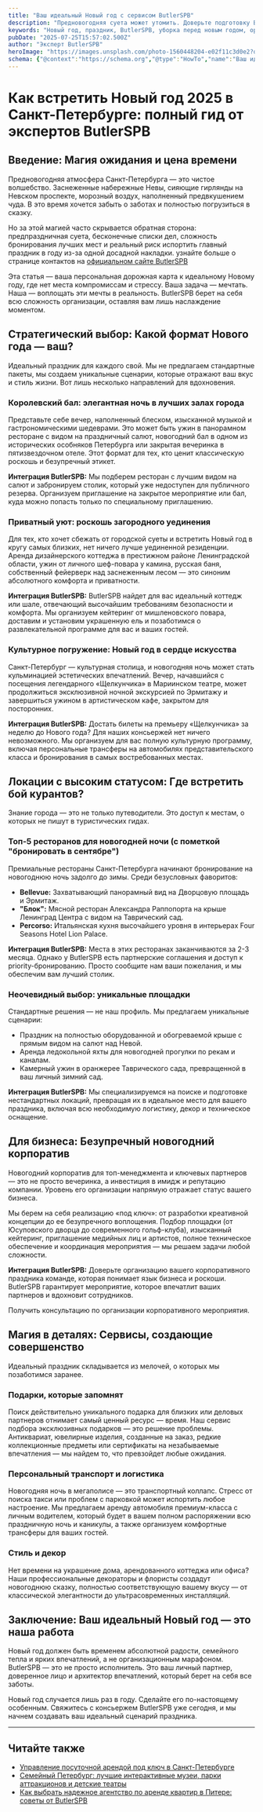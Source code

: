 ```yaml
---
title: "Ваш идеальный Новый год с сервисом ButlerSPB"
description: "Предновогодняя суета может утомить. Доверьте подготовку ButlerSPB! Мы поможем с уборкой, украшением дома и организацией, чтобы вы наслаждались праздником."
keywords: "Новый год, праздник, ButlerSPB, уборка перед новым годом, организация праздника, советы, СПб"
pubDate: "2025-07-25T15:57:02.500Z"
author: "Эксперт ButlerSPB"
heroImage: "https://images.unsplash.com/photo-1560448204-e02f11c3d0e2?q=80&w=2070&auto=format&fit=crop"
schema: {"@context":"https://schema.org","@type":"HowTo","name":"Ваш идеальный Новый год с сервисом ButlerSPB","description":"Предновогодняя суета может утомить. Доверьте подготовку ButlerSPB! Мы поможем с уборкой, украшением дома и организацией, чтобы вы наслаждались праздником.","image":{"@type":"ImageObject","url":"https://images.unsplash.com/photo-1560448204-e02f11c3d0e2?q=80&w=2070&auto=format&fit=crop"},"aggregateRating":{"@type":"AggregateRating","ratingValue":"4.9","reviewCount":413,"bestRating":"5","worstRating":"1"},"publisher":{"@type":"Organization","name":"Блог ButlerSPB","logo":{"@type":"ImageObject","url":"https://butlerspb-blog.netlify.app/favicon.ico"}},"mainEntityOfPage":{"@type":"WebPage","@id":"https://butlerspb-blog.netlify.app/blog/novyy-god/"}}
---
```

# Как встретить Новый год 2025 в Санкт-Петербурге: полный гид от экспертов ButlerSPB

## Введение: Магия ожидания и цена времени

Предновогодняя атмосфера Санкт-Петербурга — это чистое волшебство. Заснеженные набережные Невы, сияющие гирлянды на Невском проспекте, морозный воздух, наполненный предвкушением чуда. В это время хочется забыть о заботах и полностью погрузиться в сказку.

Но за этой магией часто скрывается обратная сторона: предпраздничная суета, бесконечные списки дел, сложность бронирования лучших мест и реальный риск испортить главный праздник в году из-за одной досадной накладки. узнайте больше о странице контактов на <a href="https://butlerspb.ru/contacts" target="_blank" rel="nofollow">официальном сайте ButlerSPB</a>

Эта статья — ваша персональная дорожная карта к идеальному Новому году, где нет места компромиссам и стрессу. Ваша задача — мечтать. Наша — воплощать эти мечты в реальность. ButlerSPB берет на себя всю сложность организации, оставляя вам лишь наслаждение моментом.

## Стратегический выбор: Какой формат Нового года — ваш?

Идеальный праздник для каждого свой. Мы не предлагаем стандартные пакеты, мы создаем уникальные сценарии, которые отражают ваш вкус и стиль жизни. Вот лишь несколько направлений для вдохновения.

### Королевский бал: элегантная ночь в лучших залах города

Представьте себе вечер, наполненный блеском, изысканной музыкой и гастрономическими шедеврами. Это может быть ужин в панорамном ресторане с видом на праздничный салют, новогодний бал в одном из исторических особняков Петербурга или закрытая вечеринка в пятизвездочном отеле. Этот формат для тех, кто ценит классическую роскошь и безупречный этикет.

**Интеграция ButlerSPB:** Мы подберем ресторан с лучшим видом на салют и забронируем столик, который уже недоступен для публичного резерва. Организуем приглашение на закрытое мероприятие или бал, куда можно попасть только по специальному приглашению.

### Приватный уют: роскошь загородного уединения

Для тех, кто хочет сбежать от городской суеты и встретить Новый год в кругу самых близких, нет ничего лучше уединенной резиденции. Аренда дизайнерского коттеджа в престижном районе Ленинградской области, ужин от личного шеф-повара у камина, русская баня, собственный фейерверк над заснеженным лесом — это синоним абсолютного комфорта и приватности.

**Интеграция ButlerSPB:** ButlerSPB найдет для вас идеальный коттедж или шале, отвечающий высочайшим требованиям безопасности и комфорта. Мы организуем кейтеринг от мишленовского повара, доставим и установим украшенную ель и позаботимся о развлекательной программе для вас и ваших гостей.

### Культурное погружение: Новый год в сердце искусства

Санкт-Петербург — культурная столица, и новогодняя ночь может стать кульминацией эстетических впечатлений. Вечер, начавшийся с посещения легендарного «Щелкунчика» в Мариинском театре, может продолжиться эксклюзивной ночной экскурсией по Эрмитажу и завершиться ужином в артистическом кафе, закрытом для посторонних.

**Интеграция ButlerSPB:** Достать билеты на премьеру «Щелкунчика» за неделю до Нового года? Для наших консьержей нет ничего невозможного. Мы организуем для вас полную культурную программу, включая персональные трансферы на автомобилях представительского класса и бронирования в самых востребованных местах.

## Локации с высоким статусом: Где встретить бой курантов?

Знание города — это не только путеводители. Это доступ к местам, о которых не пишут в туристических гидах.

### Топ-5 ресторанов для новогодней ночи (с пометкой "бронировать в сентябре")

Премиальные рестораны Санкт-Петербурга начинают бронирование на новогоднюю ночь задолго до зимы. Среди безусловных фаворитов:
*   **Bellevue:** Захватывающий панорамный вид на Дворцовую площадь и Эрмитаж.
*   **"Блок":** Мясной ресторан Александра Раппопорта на крыше Ленинград Центра с видом на Таврический сад.
*   **Percorso:** Итальянская кухня высочайшего уровня в интерьерах Four Seasons Hotel Lion Palace.

**Интеграция ButlerSPB:** Места в этих ресторанах заканчиваются за 2-3 месяца. Однако у ButlerSPB есть партнерские соглашения и доступ к priority-бронированию. Просто сообщите нам ваши пожелания, и мы обеспечим вам лучший столик.

### Неочевидный выбор: уникальные площадки

Стандартные решения — не наш профиль. Мы предлагаем уникальные сценарии:
*   Праздник на полностью оборудованной и обогреваемой крыше с прямым видом на салют над Невой.
*   Аренда ледокольной яхты для новогодней прогулки по рекам и каналам.
*   Камерный ужин в оранжерее Таврического сада, превращенной в ваш личный зимний сад.

**Интеграция ButlerSPB:** Мы специализируемся на поиске и подготовке нестандартных локаций, превращая их в идеальное место для вашего праздника, включая всю необходимую логистику, декор и техническое оснащение.

## Для бизнеса: Безупречный новогодний корпоратив

Новогодний корпоратив для топ-менеджмента и ключевых партнеров — это не просто вечеринка, а инвестиция в имидж и репутацию компании. Уровень его организации напрямую отражает статус вашего бизнеса.

Мы берем на себя реализацию «под ключ»: от разработки креативной концепции до ее безупречного воплощения. Подбор площадки (от Юсуповского дворца до современного гольф-клуба), изысканный кейтеринг, приглашение медийных лиц и артистов, полное техническое обеспечение и координация мероприятия — мы решаем задачи любой сложности.

**Интеграция ButlerSPB:** Доверьте организацию вашего корпоративного праздника команде, которая понимает язык бизнеса и роскоши. ButlerSPB гарантирует мероприятие, которое впечатлит ваших партнеров и вдохновит сотрудников.

Получить консультацию по организации корпоративного мероприятия.

## Магия в деталях: Сервисы, создающие совершенство

Идеальный праздник складывается из мелочей, о которых мы позаботимся заранее.

### Подарки, которые запомнят

Поиск действительно уникального подарка для близких или деловых партнеров отнимает самый ценный ресурс — время. Наш сервис подбора эксклюзивных подарков — это решение проблемы. Антиквариат, ювелирные изделия, созданные на заказ, редкие коллекционные предметы или сертификаты на незабываемые впечатления — мы найдем то, что превзойдет любые ожидания.

### Персональный транспорт и логистика

Новогодняя ночь в мегаполисе — это транспортный коллапс. Стресс от поиска такси или проблем с парковкой может испортить любое настроение. Мы предлагаем аренду автомобиля премиум-класса с личным водителем, который будет в вашем полном распоряжении всю праздничную ночь и каникулы, а также организуем комфортные трансферы для ваших гостей.

### Стиль и декор

Нет времени на украшение дома, арендованного коттеджа или офиса? Наши профессиональные декораторы и флористы создадут новогоднюю сказку, полностью соответствующую вашему вкусу — от классической элегантности до ультрасовременных инсталляций.

## Заключение: Ваш идеальный Новый год — это наша работа

Новый год должен быть временем абсолютной радости, семейного тепла и ярких впечатлений, а не организационным марафоном. ButlerSPB — это не просто исполнитель. Это ваш личный партнер, доверенное лицо и архитектор впечатлений, который берет на себя все заботы.

Новый год случается лишь раз в году. Сделайте его по-настоящему особенным. Свяжитесь с консьержем ButlerSPB уже сегодня, и мы начнем создавать ваш идеальный сценарий праздника.

---

## Читайте также

*   [Управление посуточной арендой под ключ в Санкт-Петербурге](/blog/upravlenie-posutochnoy-arendoy-pod-klyuch-v-sankt-peterburge/)
*   [Семейный Петербург: лучшие интерактивные музеи, парки аттракционов и детские театры](/blog/interaktivnye-muzei-parki-attrakcionov-i-detskie-teatry/)
*   [Как выбрать надежное агентство по аренде квартир в Питере: советы от ButlerSPB](/blog/agentstvo-arenda-kvartir-v-pitere/)

